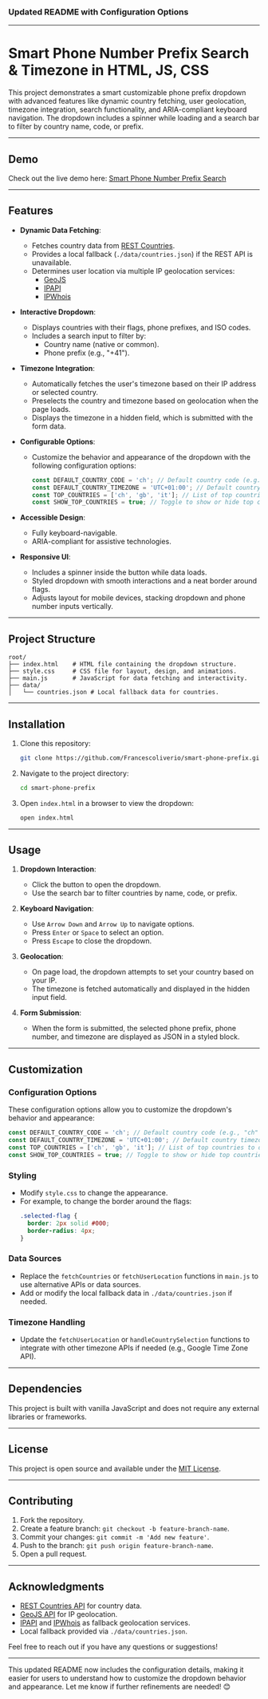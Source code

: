 ### Updated README with Configuration Options

---

# Smart Phone Number Prefix Search & Timezone in HTML, JS, CSS

This project demonstrates a smart customizable phone prefix dropdown with advanced features like dynamic country fetching, user geolocation, timezone integration, search functionality, and ARIA-compliant keyboard navigation. The dropdown includes a spinner while loading and a search bar to filter by country name, code, or prefix.

---

## Demo

Check out the live demo here: <a href="https://smart-phone-prefix.francescoliverio.com/" target="_blank">Smart Phone Number Prefix Search</a>

---

## Features

- **Dynamic Data Fetching**:

  - Fetches country data from [REST Countries](https://restcountries.com/v3.1/all).
  - Provides a local fallback (`./data/countries.json`) if the REST API is unavailable.
  - Determines user location via multiple IP geolocation services:
    - [GeoJS](https://get.geojs.io/v1/ip/geo.json)
    - [IPAPI](https://ipapi.co/json/)
    - [IPWhois](https://ipwhois.app/json/)

- **Interactive Dropdown**:

  - Displays countries with their flags, phone prefixes, and ISO codes.
  - Includes a search input to filter by:
    - Country name (native or common).
    - Phone prefix (e.g., "+41").

- **Timezone Integration**:

  - Automatically fetches the user's timezone based on their IP address or selected country.
  - Preselects the country and timezone based on geolocation when the page loads.
  - Displays the timezone in a hidden field, which is submitted with the form data.

- **Configurable Options**:

  - Customize the behavior and appearance of the dropdown with the following configuration options:
    ```javascript
    const DEFAULT_COUNTRY_CODE = 'ch'; // Default country code (e.g., "ch" fro Swiss or "it" for Italy)
    const DEFAULT_COUNTRY_TIMEZONE = 'UTC+01:00'; // Default country timezone
    const TOP_COUNTRIES = ['ch', 'gb', 'it']; // List of top countries to display at the top
    const SHOW_TOP_COUNTRIES = true; // Toggle to show or hide top countries
    ```

- **Accessible Design**:

  - Fully keyboard-navigable.
  - ARIA-compliant for assistive technologies.

- **Responsive UI**:

  - Includes a spinner inside the button while data loads.
  - Styled dropdown with smooth interactions and a neat border around flags.
  - Adjusts layout for mobile devices, stacking dropdown and phone number inputs vertically.

---

## Project Structure

```
root/
├── index.html    # HTML file containing the dropdown structure.
├── style.css     # CSS file for layout, design, and animations.
├── main.js       # JavaScript for data fetching and interactivity.
├── data/
│   └── countries.json # Local fallback data for countries.
```

---

## Installation

1. Clone this repository:

   ```bash
   git clone https://github.com/Francescoliverio/smart-phone-prefix.git
   ```

2. Navigate to the project directory:

   ```bash
   cd smart-phone-prefix
   ```

3. Open `index.html` in a browser to view the dropdown:

   ```bash
   open index.html
   ```

---

## Usage

1. **Dropdown Interaction**:

   - Click the button to open the dropdown.
   - Use the search bar to filter countries by name, code, or prefix.

2. **Keyboard Navigation**:

   - Use `Arrow Down` and `Arrow Up` to navigate options.
   - Press `Enter` or `Space` to select an option.
   - Press `Escape` to close the dropdown.

3. **Geolocation**:

   - On page load, the dropdown attempts to set your country based on your IP.
   - The timezone is fetched automatically and displayed in the hidden input field.

4. **Form Submission**:

   - When the form is submitted, the selected phone prefix, phone number, and timezone are displayed as JSON in a styled block.

---

## Customization

### Configuration Options

These configuration options allow you to customize the dropdown's behavior and appearance:

```javascript
const DEFAULT_COUNTRY_CODE = 'ch'; // Default country code (e.g., "ch" fro Swiss or "it" for Italy)
const DEFAULT_COUNTRY_TIMEZONE = 'UTC+01:00'; // Default country timezone
const TOP_COUNTRIES = ['ch', 'gb', 'it']; // List of top countries to display at the top
const SHOW_TOP_COUNTRIES = true; // Toggle to show or hide top countries
```

### Styling

- Modify `style.css` to change the appearance.
- For example, to change the border around the flags:
  ```css
  .selected-flag {
    border: 2px solid #000;
    border-radius: 4px;
  }
  ```

### Data Sources

- Replace the `fetchCountries` or `fetchUserLocation` functions in `main.js` to use alternative APIs or data sources.
- Add or modify the local fallback data in `./data/countries.json` if needed.

### Timezone Handling

- Update the `fetchUserLocation` or `handleCountrySelection` functions to integrate with other timezone APIs if needed (e.g., Google Time Zone API).

---

## Dependencies

This project is built with vanilla JavaScript and does not require any external libraries or frameworks.

---

## License

This project is open source and available under the [MIT License](LICENSE).

---

## Contributing

1. Fork the repository.
2. Create a feature branch: `git checkout -b feature-branch-name`.
3. Commit your changes: `git commit -m 'Add new feature'`.
4. Push to the branch: `git push origin feature-branch-name`.
5. Open a pull request.

---

## Acknowledgments

- [REST Countries API](https://restcountries.com/v3.1/all) for country data.
- [GeoJS API](https://get.geojs.io/) for IP geolocation.
- [IPAPI](https://ipapi.co/json/) and [IPWhois](https://ipwhois.app/json/) as fallback geolocation services.
- Local fallback provided via `./data/countries.json`.

Feel free to reach out if you have any questions or suggestions!

---

This updated README now includes the configuration details, making it easier for users to understand how to customize the dropdown behavior and appearance. Let me know if further refinements are needed! 😊